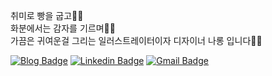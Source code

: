 <p align="canter">취미로 빵을 굽고👩‍🍳 <br>화분에서는 감자를 기르며👩‍🌾 <br>가끔은 귀여운걸 그리는 일러스트레이터이자 디자이너 나롱 입니다👩‍🎨 <br></p>

[![Blog Badge](http://img.shields.io/badge/-blog-black?style=flat-square&logo=github&link=https://zzsza.github.io/)](https://daily-nalong.tistory.com/)	
[![Linkedin Badge](https://img.shields.io/badge/-LinkedIn-blue?style=flat-square&logo=Linkedin&logoColor=white&link=https://www.linkedin.com/in/seong-yun-byeon-8183a8113/)](https://www.linkedin.com/in/naon-cho/)
[![Gmail Badge](https://img.shields.io/badge/Gmail-d14836?style=flat-square&logo=Gmail&logoColor=white&link=mailto:snugyun01@gmail.com)](mailto:jjo.nalong@gmail.com)
